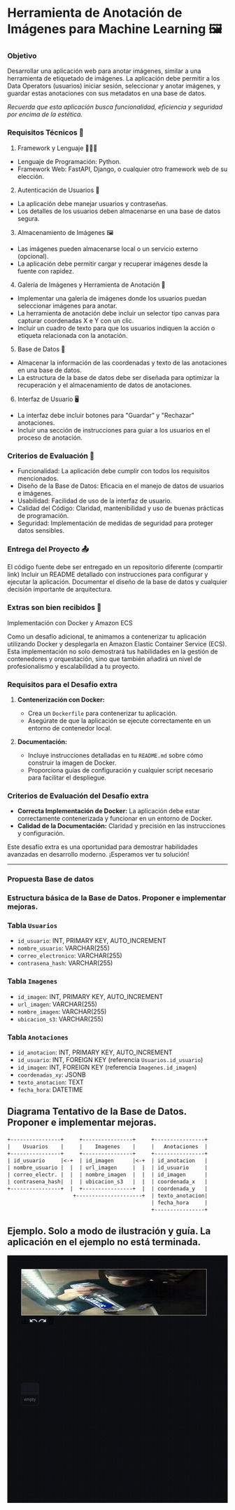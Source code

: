 # Herramienta de Anotación de Imágenes para Machine Learning 🖼️

### Objetivo

Desarrollar una aplicación web para anotar imágenes, similar a una herramienta de etiquetado de imágenes. La aplicación debe permitir a los Data Operators (usuarios) iniciar sesión, seleccionar y anotar imágenes, y guardar estas anotaciones con sus metadatos en una base de datos.

*Recuerda que esta aplicación busca funcionalidad, eficiencia y seguridad por encima de la estética.*

### Requisitos Técnicos 🔩
1. Framework y Lenguaje 🧑🏻‍💻
* Lenguaje de Programación: Python.
* Framework Web: FastAPI, Django, o cualquier otro framework web de su elección.
2. Autenticación de Usuarios 🔐
* La aplicación debe manejar usuarios y contraseñas.
* Los detalles de los usuarios deben almacenarse en una base de datos segura.
3. Almacenamiento de Imágenes 🖼️
* Las imágenes pueden almacenarse local o un servicio externo (opcional).
* La aplicación debe permitir cargar y recuperar imágenes desde la fuente con rapidez.
4. Galería de Imágenes y Herramienta de Anotación 🩻
* Implementar una galería de imágenes donde los usuarios puedan seleccionar imágenes para anotar.
* La herramienta de anotación debe incluir un selector tipo canvas para capturar coordenadas X e Y con un clic.
* Incluir un cuadro de texto para que los usuarios indiquen la acción o etiqueta relacionada con la anotación.

5. Base de Datos 💾
* Almacenar la información de las coordenadas y texto de las anotaciones en una base de datos.
* La estructura de la base de datos debe ser diseñada para optimizar la recuperación y el almacenamiento de datos de anotaciones.
6. Interfaz de Usuario 🖥️
* La interfaz debe incluir botones para "Guardar" y "Rechazar" anotaciones.
* Incluir una sección de instrucciones para guiar a los usuarios en el proceso de anotación.


### Criterios de Evaluación 📝

* Funcionalidad: La aplicación debe cumplir con todos los requisitos mencionados.
* Diseño de la Base de Datos: Eficacia en el manejo de datos de usuarios e imágenes.
* Usabilidad: Facilidad de uso de la interfaz de usuario.
* Calidad del Código: Claridad, mantenibilidad y uso de buenas prácticas de programación.
* Seguridad: Implementación de medidas de seguridad para proteger datos sensibles.

### Entrega del Proyecto 📤

El código fuente debe ser entregado en un repositorio diferente (compartir link)
Incluir un README detallado con instrucciones para configurar y ejecutar la aplicación.
Documentar el diseño de la base de datos y cualquier decisión importante de arquitectura.

### Extras son bien recibidos 🎁

Implementación con Docker y Amazon ECS

Como un desafío adicional, te animamos a contenerizar tu aplicación utilizando Docker y desplegarla en Amazon Elastic Container Service (ECS). Esta implementación no solo demostrará tus habilidades en la gestión de contenedores y orquestación, sino que también añadirá un nivel de profesionalismo y escalabilidad a tu proyecto.

### Requisitos para el Desafío extra

1. **Contenerización con Docker:**
   - Crea un `Dockerfile` para contenerizar tu aplicación.
   - Asegúrate de que la aplicación se ejecute correctamente en un entorno de contenedor local.

3. **Documentación:**
   - Incluye instrucciones detalladas en tu `README.md` sobre cómo construir la imagen de Docker.
   - Proporciona guías de configuración y cualquier script necesario para facilitar el despliegue.

### Criterios de Evaluación del Desafío extra

- **Correcta Implementación de Docker:** La aplicación debe estar correctamente contenerizada y funcionar en un entorno de Docker.
- **Calidad de la Documentación:** Claridad y precisión en las instrucciones y configuración.

Este desafío extra es una oportunidad para demostrar habilidades avanzadas en desarrollo moderno. ¡Esperamos ver tu solución!

---

### Propuesta Base de datos

### Estructura básica de la Base de Datos. Proponer e implementar mejoras.

### Tabla `Usuarios`
- `id_usuario`: INT, PRIMARY KEY, AUTO_INCREMENT
- `nombre_usuario`: VARCHAR(255)
- `correo_electronico`: VARCHAR(255)
- `contrasena_hash`: VARCHAR(255)

### Tabla `Imagenes`
- `id_imagen`: INT, PRIMARY KEY, AUTO_INCREMENT
- `url_imagen`: VARCHAR(255)
- `nombre_imagen`: VARCHAR(255)
- `ubicacion_s3`: VARCHAR(255)

### Tabla `Anotaciones`
- `id_anotacion`: INT, PRIMARY KEY, AUTO_INCREMENT
- `id_usuario`: INT, FOREIGN KEY (referencia `Usuarios.id_usuario`)
- `id_imagen`: INT, FOREIGN KEY (referencia `Imagenes.id_imagen`)
- `coordenadas_xy`: JSONB
- `texto_anotacion`: TEXT
- `fecha_hora`: DATETIME


## Diagrama Tentativo de la Base de Datos. Proponer e implementar mejoras.

```plaintext
+----------------+     +----------------+     +----------------+
|    Usuarios    |     |    Imagenes    |     |   Anotaciones  |
+----------------+     +----------------+     +----------------+
| id_usuario     |<-+  | id_imagen      |<-+  | id_anotacion   |
| nombre_usuario |  |  | url_imagen     |  |  | id_usuario     |
| correo_electr. |  |  | nombre_imagen  |  |  | id_imagen      |
| contrasena_hash|  |  | ubicacion_s3   |  |  | coordenada_x   |
+----------------+  |  +----------------+  |  | coordenada_y   |
                     +---------------------+  | texto_anotacion|
                                              | fecha_hora     |
                                              +----------------+
```

## Ejemplo. Solo a modo de ilustración y guía. La aplicación en el ejemplo no está terminada.

![gif](assets/demo_example.gif)
